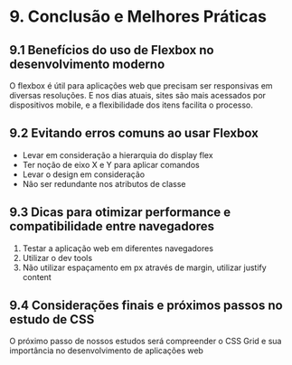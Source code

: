 # 9. Conclusão e Melhores Práticas

## 9.1 Benefícios do uso de Flexbox no desenvolvimento moderno

O flexbox é útil para aplicações web que precisam ser responsivas em diversas resoluções. E nos dias atuais, sites são mais acessados por dispositivos mobile, e a flexibilidade dos itens facilita o processo.

## 9.2 Evitando erros comuns ao usar Flexbox

* Levar em consideração a hierarquia do display flex
* Ter noção de eixo X e Y para aplicar comandos
* Levar o design em consideração
* Não ser redundante nos atributos de classe

## 9.3 Dicas para otimizar performance e compatibilidade entre navegadores

1. Testar a aplicação web em diferentes navegadores
2. Utilizar o dev tools
3. Não utilizar espaçamento em px através de margin, utilizar justify content

## 9.4 Considerações finais e próximos passos no estudo de CSS

O próximo passo de nossos estudos será compreender o CSS Grid e sua importância no desenvolvimento de aplicações web
